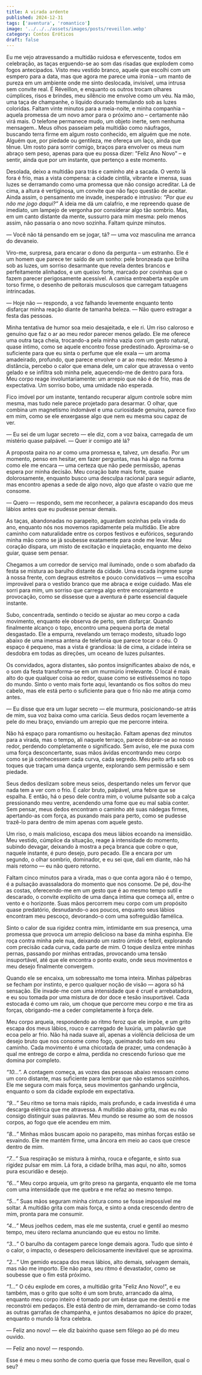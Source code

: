 ```yaml
---
title: A virada ardente
published: 2024-12-31
tags: ['aventura', 'romantico']
image: '../../../assets/images/posts/reveillon.webp'
category: Contos Eróticos
draft: false
---
```

Eu me vejo atravessando a multidão ruidosa e efervescente, todos em celebração, as taças erguendo-se ao som das risadas que explodem como fogos antecipados. Visto meu vestido branco, aquele que escolhi com um esmpero para a data, mas que agora me parece uma ironia – um manto de pureza em um ambiente onde me sinto deslocada, invisível, uma intrusa sem convite real. É Réveillon, e enquanto os outros trocam olhares cúmplices, risos e brindes, meu silêncio me envolve como um véu. Na mão, uma taça de champanhe, o líquido dourado tremulando sob as luzes coloridas. Faltam vinte minutos para a meia-noite, e minha companhia – aquela promessa de um novo amor para o próximo ano – certamente não virá mais. O telefone permanece mudo, um objeto inerte, sem nenhuma mensagem.. Meus olhos passeiam pela multidão como náufragos, buscando terra firme em algum rosto conhecido, em alguém que me note. Alguém que, por piedade ou gentileza, me ofereça um laço, ainda que tênue. Um rosto para sorrir comigo, braços para envolver os meus num abraço sem peso, apenas para que eu possa dizer: "Feliz Ano Novo" – e sentir, ainda que por um instante, que pertenço a este momento.
  
Desolada, deixo a multidão para trás e caminho até a sacada. O vento lá fora é frio, mas a vista compensa: a cidade cintila, vibrante e imensa, suas luzes se derramando como uma promessa que não consigo acreditar. Lá de cima, a altura é vertiginosa, um convite que não faço questão de aceitar. Ainda assim, o pensamento me invade, inesperado e intrusivo: _“Por que eu não me jogo daqui?”_ A ideia me dá um calafrio, e me repreendo quase de imediato, um lampejo de vergonha por considerar algo tão sombrio. Mas, em um canto distante da mente, sussurro para mim mesma: pelo menos assim, não passaria o ano novo sozinha. Faltam quinze minutos.

— Você não tá pensando em se jogar, tá? — uma voz masculina me arranca do devaneio.

Viro-me, surpresa, para encarar o dono da pergunta – um estranho. Ele é um homem que parece ter saído de um sonho: pele bronzeada que brilha sob as luzes, um sorriso desarmante que revela dentes brancos e perfeitamente alinhados, e um queixo forte, marcado por covinhas que o fazem parecer perigosamente acessível. A camisa entreaberta expõe um torso firme, o desenho de peitorais musculosos que carregam tatuagens intrincadas.

— Hoje não — respondo, a voz falhando levemente enquanto tento disfarçar minha reação diante de tamanha beleza. — Não quero estragar a festa das pessoas.

Minha tentativa de humor soa meio desajeitada, e ele ri. Um riso caloroso e genuíno que faz o ar ao meu redor parecer menos gelado. Ele me oferece uma outra taça cheia, trocando-a pela minha vazia com um gesto natural, quase íntimo, como se aquele encontro fosse predestinado. Aproxima-se o suficiente para que eu sinta o perfume que ele exala — um aroma amadeirado, profundo, que parece envolver o ar ao meu redor. Mesmo à distância, percebo o calor que emana dele, um calor que atravessa o vento gelado e se infiltra sob minha pele, aquecendo-me de dentro para fora. Meu corpo reage involuntariamente: um arrepio que não é de frio, mas de expectativa. Um sorriso bobo, uma umidade não esperada.

Fico imóvel por um instante, tentando recuperar algum controle sobre mim mesma, mas tudo nele parece projetado para desarmar. O olhar, que combina um magnetismo indomável e uma curiosidade genuína, parece fixo em mim, como se ele enxergasse algo que nem eu mesma sou capaz de ver.

— Eu sei de um lugar secreto — ele diz, com a voz baixa, carregada de um mistério quase palpável. — Quer ir comigo até lá?

A proposta paira no ar como uma promessa e, talvez, um desafio. Por um momento, penso em hesitar, em fazer perguntas, mas há algo na forma como ele me encara — uma certeza que não pede permissão, apenas espera por minha decisão. Meu coração bate mais forte, quase dolorosamente, enquanto busco uma desculpa racional para seguir adiante, mas encontro apenas a sede de algo novo, algo que afaste o vazio que me consome.

— Quero — respondo, sem me reconhecer, a palavra escapando dos meus lábios antes que eu pudesse pensar demais.

As taças, abandonadas no parapeito, aguardam sozinhas pela virada do ano, enquanto nós nos movemos rapidamente pela multidão. Ele abre caminho com naturalidade entre os corpos festivos e eufóricos, segurando minha mão como se já soubesse exatamente para onde me levar. Meu coração dispara, um misto de excitação e inquietação, enquanto me deixo guiar, quase sem pensar.

Chegamos a um corredor de serviço mal iluminado, onde o som abafado da festa se mistura ao barulho distante da cidade. Uma escada íngreme surge à nossa frente, com degraus estreitos e pouco convidativos — uma escolha improvável para o vestido branco que me abraça e exige cuidado. Mas ele sorri para mim, um sorriso que carrega algo entre encorajamento e provocação, como se dissesse que a aventura é parte essencial daquele instante.

Subo, concentrada, sentindo o tecido se ajustar ao meu corpo a cada movimento, enquanto ele observa de perto, sem disfarçar. Quando finalmente alcanço o topo, encontro uma pequena porta de metal desgastado. Ele a empurra, revelando um terraço modesto, situado logo abaixo de uma imensa antena de telefonia que parece tocar o céu. O espaço é pequeno, mas a vista é grandiosa: lá de cima, a cidade inteira se desdobra em todas as direções, um oceano de luzes pulsantes.

Os convidados, agora distantes, são pontos insignificantes abaixo de nós, e o som da festa transforma-se em um murmúrio irrelevante. O local é mais alto do que qualquer coisa ao redor, quase como se estivéssemos no topo do mundo. Sinto o vento mais forte aqui, levantando os fios soltos do meu cabelo, mas ele está perto o suficiente para que o frio não me atinja como antes.

— Eu disse que era um lugar secreto — ele murmura, posicionando-se atrás de mim, sua voz baixa como uma carícia. Seus dedos roçam levemente a pele do meu braço, enviando um arrepio que me percorre inteira.

Não há espaço para romantismo ou hesitação. Faltam apenas dez minutos para a virada, mas o tempo, ali naquele terraço, parece dobrar-se ao nosso redor, perdendo completamente o significado. Sem aviso, ele me puxa com uma força desconcertante, suas mãos ávidas encontrando meu corpo como se já conhecessem cada curva, cada segredo. Meu peito arfa sob os toques que traçam uma dança urgente, explorando sem permissão e sem piedade.

Seus dedos deslizam sobre meus seios, despertando neles um fervor que nada tem a ver com o frio. É calor bruto, palpável, uma febre que se espalha. E então, há o peso dele contra mim, o volume pulsante sob a calça pressionando meu ventre, acendendo uma fome que eu mal sabia conter. Sem pensar, meus dedos encontram o caminho até suas nádegas firmes, apertando-as com força, as puxando mais para perto, como se pudesse trazê-lo para dentro de mim apenas com aquele gesto.

Um riso, o mais malicioso, escapa dos meus lábios ecoando na imensidão. Meu vestido, cúmplice da situação, reage à intensidade do momento, subindo devagar, deixando à mostra a peça branca que cobre o que, naquele instante, é puro desejo, puro pecado. Ele a encara por um segundo, o olhar sombrio, dominador, e eu sei que, dali em diante, não há mais retorno — eu não quero retorno.

Faltam cinco minutos para a virada, mas o que conta agora não é o tempo, é a pulsação avassaladora do momento que nos consome. De pé, dou-lhe as costas, oferecendo-me em um gesto que é ao mesmo tempo sutil e descarado, o convite explícito de uma dança íntima que começa ali, entre o vento e o horizonte. Suas mãos percorrem meu corpo com um propósito quase predatório, desnudando-o aos poucos, enquanto seus lábios encontram meu pescoço, devorando-o com uma sofreguidão famélica.

Sinto o calor de sua rigidez contra mim, intimidante em sua presença, uma promessa que provoca um arrepio delicioso na base da minha espinha. Ele roça contra minha pele nua, deixando um rastro úmido e febril, explorando com precisão cada curva, cada parte de mim. O toque desliza entre minhas pernas, passando por minhas entradas, provocando uma tensão insuportável, até que ele encontra o ponto exato, onde seus movimentos e meu desejo finalmente convergem.

Quando ele se encaixa, um sobressalto me toma inteira. Minhas pálpebras se fecham por instinto, e perco qualquer noção de visão — agora só há sensação. Ele invade-me com uma intensidade que é cruel e arrebatadora, e eu sou tomada por uma mistura de dor doce e tesão insuportável. Cada estocada é como um raio, um choque que percorre meu corpo e me tira as forças, obrigando-me a ceder completamente à força dele.

Meu corpo arqueia, respondendo ao ritmo feroz que ele impõe, e um grito escapa dos meus lábios, rouco e carregado de luxúria, um palavrão que ecoa pelo ar frio. Não há nada suave ali, apenas a violência deliciosa de um desejo bruto que nos consome como fogo, queimando tudo em seu caminho. Cada movimento é uma chicotada de prazer, uma condenação à qual me entrego de corpo e alma, perdida no crescendo furioso que me domina por completo.

_“10...”._ A contagem começa, as vozes das pessoas abaixo ressoam como um coro distante, mas suficiente para lembrar que não estamos sozinhos. Ele me segura com mais força, seus movimentos ganhando urgência, enquanto o som da cidade explode em expectativa.

_“9...”_ Seu ritmo se torna mais rápido, mais profundo, e cada investida é uma descarga elétrica que me atravessa. A multidão abaixo grita, mas eu não consigo distinguir suas palavras. Meu mundo se resume ao som de nossos corpos, ao fogo que ele acendeu em mim.

_“8...”_ Minhas mãos buscam apoio no parapeito, mas minhas forças estão se esvaindo. Ele me mantém firme, uma âncora em meio ao caos que cresce dentro de mim.

_“7...”_ Sua respiração se mistura à minha, rouca e ofegante, e sinto sua rigidez pulsar em mim. Lá fora, a cidade brilha, mas aqui, no alto, somos pura escuridão e desejo.

_“6...”_ Meu corpo arqueia, um grito preso na garganta, enquanto ele me toma com uma intensidade que me quebra e me refaz ao mesmo tempo.

_“5...”_ Suas mãos seguram minha cintura como se fosse impossível me soltar. A multidão grita com mais força, e sinto a onda crescendo dentro de mim, pronta para me consumir.

_“4...”_ Meus joelhos cedem, mas ele me sustenta, cruel e gentil ao mesmo tempo, meu útero reclama anunciando que eu estou no limite.

_“3...”_ O barulho da contagem parece longe demais agora. Tudo que sinto é o calor, o impacto, o desespero deliciosamente inevitável que se aproxima.

_“2...”_ Um gemido escapa dos meus lábios, alto demais, selvagem demais, mas não me importo. Ele não para, seu ritmo é devastador, como se soubesse que o fim está próximo.

_“1...”_ O céu explode em cores, a multidão grita "Feliz Ano Novo!", e eu também, mas o grito que solto é um som bruto, arrancado da alma, enquanto meu corpo inteiro é tomado por um êxtase que me destrói e me reconstrói em pedaços. Ele está dentro de mim, derramando-se como todas as outras garrafas de champanha, e juntos desabamos no ápice do prazer, enquanto o mundo lá fora celebra.

— Feliz ano novo! — ele diz baixinho quase sem fôlego ao pé do meu ouvido.

— Feliz ano novo! — respondo.

Esse é meu o meu sonho de como queria que fosse meu Reveillon, qual o seu?
